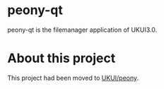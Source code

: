 # peony-qt
peony-qt is the filemanager application of UKUI3.0.

# About this project
This project had been moved to [UKUI/peony](https://github.com/ukui/peony.git).